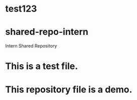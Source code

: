 # test123

# shared-repo-intern
Intern Shared Repository

# This is a test file.
# This repository file is a demo.

